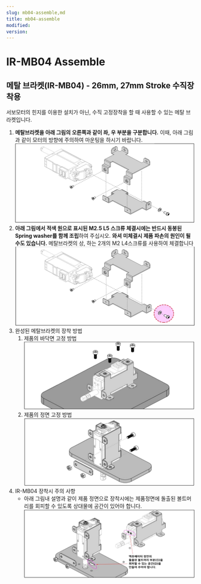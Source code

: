 ```yaml
---
slug: mb04-assemble,md
title: mb04-assemble
modified: 
version:
---
```

# IR-MB04 Assemble
## 메탈 브라켓(IR-MB04) - 26mm, 27mm Stroke 수직장착용
서보모터의 힌지를 이용한 설치가 아닌, 수직 고정장착을 할 때 사용할 수 있는 메탈 브라켓입니다.
1) **메탈브라켓을 아래 그림의 오른쪽과 같이 좌, 우 부분을 구분합니다.** 
   이때, 아래 그림과 같이 모터의 방향에 주의하여 마운팅을 하시기 바랍니다.
   ![mb04assamble 1](./data/mb04-asb-01.png)
2) **아래 그림에서 적색 원으로 표시된 M2.5 L5 스크류 체결시에는 반드시 동봉된 Spring washer를 함께 조립**하여 주십시오. 
   **와셔 미체결시 제품 파손의 원인이 될 수도 있습니다.** 
   메탈브라켓의 상, 하는 2개의 M2 L4스크류를 사용하여 체결합니다
   ![mb04 assamble 02](./data/mb04-asb-02.png)
3) 완성된 메탈브라켓의 장착 방법
	1) 제품의 바닥면 고정 방법
	   ![mb04 assamble 04](./data/mb04-asb-03.png)
	2) 제품의 정면 고정 방법
	   ![mb04 assamble 04](./data/mb04-asb-04.png)
4) IR-MB04 장착시 주의 사항
   - 아래 그림내 설명과 같이 제품 정면으로 장착시에는 제품정면에 돌출된 볼트머리를 회피할 수 있도록 상대물에 공간이 있어야 합니다.
     ![mb04 assemble 05](./data/mb04-asb-05.png)